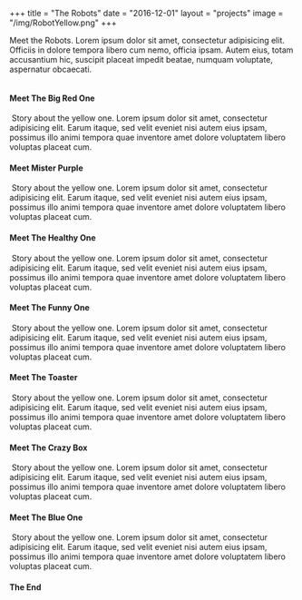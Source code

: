 +++
title = "The Robots"
date = "2016-12-01"
layout = "projects"
image = "/img/RobotYellow.png"
+++

Meet the Robots.
Lorem ipsum dolor sit amet, consectetur adipisicing elit. Officiis in dolore tempora libero cum nemo, officia ipsam. Autem eius, totam accusantium hic, suscipit placeat impedit beatae, numquam voluptate, aspernatur obcaecati.


<img id="robots-breit" src="/img/RobotsAll.png" alt="">


<h4>Meet The Big Red One</h4>
<img id="robot-schmal" src="/img/RobotRed.png" alt="">
Story about the yellow one. Lorem ipsum dolor sit amet, consectetur adipisicing elit. Earum itaque, sed velit eveniet nisi autem eius ipsam, possimus illo animi tempora quae inventore amet dolore voluptatem libero voluptas placeat cum.

<h4>Meet Mister Purple</h4> 
<img id="robot-schmal" src="/img/RobotPurple.png" alt="">
Story about the yellow one. Lorem ipsum dolor sit amet, consectetur adipisicing elit. Earum itaque, sed velit eveniet nisi autem eius ipsam, possimus illo animi tempora quae inventore amet dolore voluptatem libero voluptas placeat cum.

<h4>Meet The Healthy One</h4>
<img id="robot-schmal" src="/img/RobotGreen.png" alt="">
Story about the yellow one. Lorem ipsum dolor sit amet, consectetur adipisicing elit. Earum itaque, sed velit eveniet nisi autem eius ipsam, possimus illo animi tempora quae inventore amet dolore voluptatem libero voluptas placeat cum.

<h4>Meet The Funny One</h4>
<img id="robot-schmal" src="/img/RobotYellow.png" alt="">
Story about the yellow one. Lorem ipsum dolor sit amet, consectetur adipisicing elit. Earum itaque, sed velit eveniet nisi autem eius ipsam, possimus illo animi tempora quae inventore amet dolore voluptatem libero voluptas placeat cum.

<h4>Meet The Toaster</h4>
<img id="robot-schmal" src="/img/RobotToaster.png" alt="">
Story about the yellow one. Lorem ipsum dolor sit amet, consectetur adipisicing elit. Earum itaque, sed velit eveniet nisi autem eius ipsam, possimus illo animi tempora quae inventore amet dolore voluptatem libero voluptas placeat cum.

<h4>Meet The Crazy Box</h4>
<img id="robot-schmal" src="/img/RobotBox.png" alt="">
Story about the yellow one. Lorem ipsum dolor sit amet, consectetur adipisicing elit. Earum itaque, sed velit eveniet nisi autem eius ipsam, possimus illo animi tempora quae inventore amet dolore voluptatem libero voluptas placeat cum.

<h4>Meet The Blue One</h4>
<img id="robot-schmal" src="/img/RobotBlue.png" alt="">
Story about the yellow one. Lorem ipsum dolor sit amet, consectetur adipisicing elit. Earum itaque, sed velit eveniet nisi autem eius ipsam, possimus illo animi tempora quae inventore amet dolore voluptatem libero voluptas placeat cum.







<h4>The End</h4>